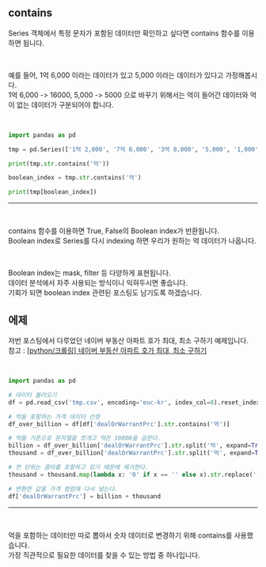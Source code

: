 <!-- [python/데이터분석] 파이썬 특정 문자 존재 여부 확인하기 Series contains  -->

## contains

Series 객체에서 특정 문자가 포함된 데이터만 확인하고 싶다면 contains 함수를 이용하면 됩니다.  

<br>

예를 들어, 1억 6,000 이라는 데이터가 있고 5,000 이라는 데이터가 있다고 가정해봅시다.  
1억 6,000 -> 16000, 5,000 -> 5000 으로 바꾸기 위해서는 억이 들어간 데이터와 억이 없는 데이터가 구분되어야 합니다.  

<br>

<div>

~~~python
import pandas as pd

tmp = pd.Series(['1억 2,000', '7억 6,000', '3억 8,000', '5,000', '1,000'])

print(tmp.str.contains('억'))

boolean_index = tmp.str.contains('억')

print(tmp[boolean_index])
~~~
---

</div>

<br>

contains 함수를 이용하면 True, False의 Boolean index가 반환됩니다.  
Boolean index로 Series를 다시 indexing 하면 우리가 원하는 억 데이터가 나옵니다.  

<br>

Boolean index는 mask, filter 등 다양하게 표현됩니다.  
데이터 분석에서 자주 사용되는 방식이니 익혀두시면 좋습니다.  
기회가 되면 boolean index 관련된 포스팅도 남기도록 하겠습니다.  

## 에제

저번 포스팅에서 다루었던 네이버 부동산 아파트 호가 최대, 최소 구하기 예제입니다.  
참고 : [[python/크롤링] 네이버 부동산 아파트 호가 최대, 최소 구하기](https://ssorr.tistory.com/28)

<br>

<div>

~~~python
import pandas as pd

# 데이터 불러오기
df = pd.read_csv('tmp.csv', encoding='euc-kr', index_col=0).reset_index(drop=True)

# 억을 포함하는 가격 데이터 선정
df_over_billion = df[df['dealOrWarrantPrc'].str.contains('억')]

# 억을 기준으로 문자열을 쪼개고 억은 10000을 곱한다.
billion = df_over_billion['dealOrWarrantPrc'].str.split('억', expand=True)[0].astype('int') * 10000
thousand = df_over_billion['dealOrWarrantPrc'].str.split('억', expand=True)[1]

# 천 단위는 콤마를 포함하고 있기 때문에 제거한다.
thousand = thousand.map(lambda x: '0' if x == '' else x).str.replace(',', '').astype('int')

# 변환한 값을 가격 컬럼에 다시 넣는다.
df['dealOrWarrantPrc'] = billion + thousand
~~~
---

</div>

<br>

억을 포함하는 데이터만 따로 뽑아서 숫자 데이터로 변경하기 위해 contains를 사용했습니다.  
가장 직관적으로 필요한 데이터를 찾을 수 있는 방법 중 하나입니다.